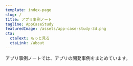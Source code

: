```yaml
---
template: index-page
slug: /
title: アプリ事例ノート
tagline: AppCaseStudy
featuredImage: /assets/app-case-study-3d.png
cta:
  ctaText: もっと見る
  ctaLink: /about
---
```


アプリ事例ノートでは、アプリの開発事例をまとめています。
